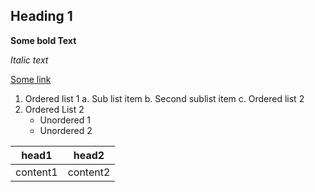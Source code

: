 ## Heading 1
**Some bold Text**

*Italic text*

[Some link](www.google.com "Google.com")

1. Ordered list 1
   a. Sub list item
   b. Second sublist item
   c. Ordered list 2
2. Ordered List 2
   * Unordered 1
    + Unordered 2

| head1  | head2   |
|---|---|
| content1  | content2   |
